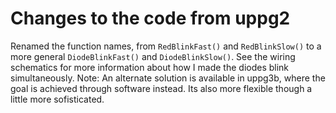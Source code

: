 # Changes to the code from uppg2
Renamed the function names, from `RedBlinkFast()` and `RedBlinkSlow()` to a more general `DiodeBlinkFast()` and `DiodeBlinkSlow()`.
See the wiring schematics for more information about how I made the diodes blink simultaneously. 
Note: An alternate solution is available in uppg3b, where the goal is achieved through software instead. Its also more flexible though a little more sofisticated. 
